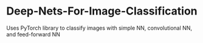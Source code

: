 # Deep-Nets-For-Image-Classification
Uses PyTorch library to classify images with simple NN, convolutional NN, and feed-forward NN
